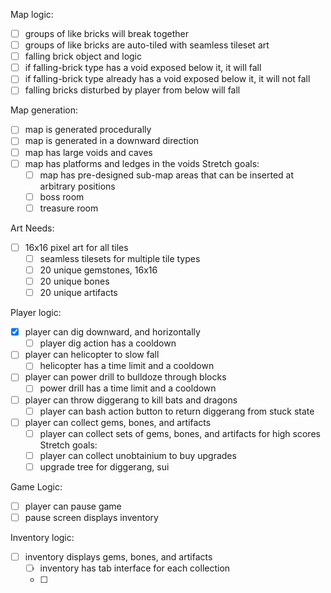 Map logic:
- [ ] groups of like bricks will break together
- [ ] groups of like bricks are auto-tiled with seamless tileset art
- [ ] falling brick object and logic
- [ ] if falling-brick type has a void exposed below it, it will fall
- [ ] if falling-brick type already has a void exposed below it, it will not fall
- [ ] falling bricks disturbed by player from below will fall

Map generation:
- [ ] map is generated procedurally
- [ ] map is generated in a downward direction
- [ ] map has large voids and caves
- [ ] map has platforms and ledges in the voids
Stretch goals:
  - [ ] map has pre-designed sub-map areas that can be inserted at arbitrary positions
  - [ ] boss room
  - [ ] treasure room

Art Needs:
- [ ] 16x16 pixel art for all tiles
  - [ ] seamless tilesets for multiple tile types
  - [ ] 20 unique gemstones, 16x16
  - [ ] 20 unique bones
  - [ ] 20 unique artifacts
  
Player logic:
- [X] player can dig downward, and horizontally
  - [ ] player dig action has a cooldown
- [ ] player can helicopter to slow fall
  - [ ] helicopter has a time limit and a cooldown
- [ ] player can power drill to bulldoze through blocks
  - [ ] power drill has a time limit and a cooldown
- [ ] player can throw diggerang to kill bats and dragons
  - [ ] player can bash action button to return diggerang from stuck state
- [ ] player can collect gems, bones, and artifacts
  - [ ] player can collect sets of gems, bones, and artifacts for high scores
Stretch goals:
  - [ ] player can collect unobtainium to buy upgrades
  - [ ] upgrade tree for diggerang, sui

Game Logic:
- [ ] player can pause game
- [ ] pause screen displays inventory

Inventory logic:
- [ ] inventory displays gems, bones, and artifacts
  - [ ] inventory has tab interface for each collection
  - [ ] 